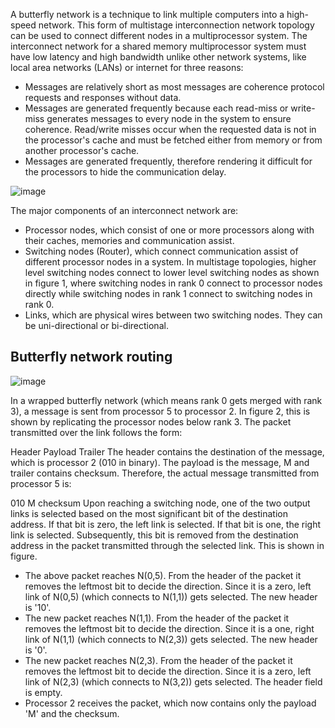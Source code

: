 A butterfly network is a technique to link multiple computers into a high-speed network. This form of multistage interconnection network topology can be used to connect different nodes in a multiprocessor system. The interconnect network for a shared memory multiprocessor system must have low latency and high bandwidth unlike other network systems, like local area networks (LANs) or internet for three reasons:

- Messages are relatively short as most messages are coherence protocol requests and responses without data.
- Messages are generated frequently because each read-miss or write-miss generates messages to every node in the system to ensure coherence. Read/write misses occur when the requested data is not in the processor's cache and must be fetched either from memory or from another processor's cache.
- Messages are generated frequently, therefore rendering it difficult for the processors to hide the communication delay.

![image](https://github.com/user-attachments/assets/af4237dd-5679-4756-a587-71c5c2277bff)

The major components of an interconnect network are:

- Processor nodes, which consist of one or more processors along with their caches, memories and communication assist.
- Switching nodes (Router), which connect communication assist of different processor nodes in a system. In multistage topologies, higher level switching nodes connect to lower level switching nodes as shown in figure 1, where switching nodes in rank 0 connect to processor nodes directly while switching nodes in rank 1 connect to switching nodes in rank 0.
- Links, which are physical wires between two switching nodes. They can be uni-directional or bi-directional.

## Butterfly network routing

![image](https://github.com/user-attachments/assets/70727f86-051d-456a-9e88-fb822070aa55)

In a wrapped butterfly network (which means rank 0 gets merged with rank 3), a message is sent from processor 5 to processor 2. In figure 2, this is shown by replicating the processor nodes below rank 3. The packet transmitted over the link follows the form:

Header	Payload	Trailer
The header contains the destination of the message, which is processor 2 (010 in binary). The payload is the message, M and trailer contains checksum. Therefore, the actual message transmitted from processor 5 is:

010	M	checksum
Upon reaching a switching node, one of the two output links is selected based on the most significant bit of the destination address. If that bit is zero, the left link is selected. If that bit is one, the right link is selected. Subsequently, this bit is removed from the destination address in the packet transmitted through the selected link. This is shown in figure.

- The above packet reaches N(0,5). From the header of the packet it removes the leftmost bit to decide the direction. Since it is a zero, left link of N(0,5) (which connects to N(1,1)) gets selected. The new header is '10'.
- The new packet reaches N(1,1). From the header of the packet it removes the leftmost bit to decide the direction. Since it is a one, right link of N(1,1) (which connects to N(2,3)) gets selected. The new header is '0'.
- The new packet reaches N(2,3). From the header of the packet it removes the leftmost bit to decide the direction. Since it is a zero, left link of N(2,3) (which connects to N(3,2)) gets selected. The header field is empty.
- Processor 2 receives the packet, which now contains only the payload 'M' and the checksum.
